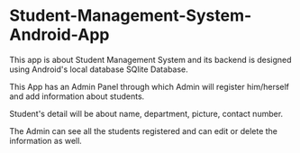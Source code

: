 # Student-Management-System-Android-App

This app is about Student Management System and its backend is designed using Android's local database SQlite Database.

This App has an Admin Panel through which Admin will register him/herself and add information about students.

Student's detail will be about name, department, picture, contact number.

The Admin can see all the students registered and can edit or delete the information as well.
